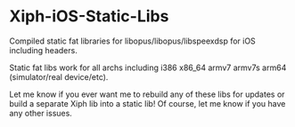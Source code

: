 # Xiph-iOS-Static-Libs
Compiled static fat libraries for libopus/libopus/libspeexdsp for iOS including headers.

Static fat libs work for all archs including i386 x86_64 armv7 armv7s arm64 (simulator/real device/etc).

Let me know if you ever want me to rebuild any of these libs for updates or build a separate Xiph lib into a static lib! Of course, let me know if you have any other issues.
